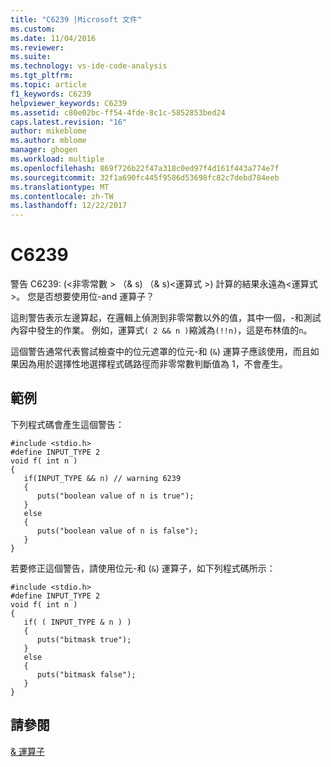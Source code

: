 ```yaml
---
title: "C6239 |Microsoft 文件"
ms.custom: 
ms.date: 11/04/2016
ms.reviewer: 
ms.suite: 
ms.technology: vs-ide-code-analysis
ms.tgt_pltfrm: 
ms.topic: article
f1_keywords: C6239
helpviewer_keywords: C6239
ms.assetid: c80e02bc-ff54-4fde-8c1c-5852853bed24
caps.latest.revision: "16"
author: mikeblome
ms.author: mblome
manager: ghogen
ms.workload: multiple
ms.openlocfilehash: 869f726b22f47a318c0ed97f4d161f443a774e7f
ms.sourcegitcommit: 32f1a690fc445f9586d53698fc82c7debd784eeb
ms.translationtype: MT
ms.contentlocale: zh-TW
ms.lasthandoff: 12/22/2017
---
```

# <a name="c6239"></a>C6239
警告 C6239: (\<非零常數 > （& s) （& s)\<運算式 >) 計算的結果永遠為\<運算式 >。 您是否想要使用位-and 運算子？  
  
 這則警告表示左邊算起，在邏輯上偵測到非零常數以外的值，其中一個，-和測試內容中發生的作業。 例如，運算式`( 2 && n )`縮減為`(!!n)`，這是布林值的`n`。  
  
 這個警告通常代表嘗試檢查中的位元遮罩的位元-和 (`&`) 運算子應該使用，而且如果因為用於選擇性地選擇程式碼路徑而非零常數判斷值為 1，不會產生。  
  
## <a name="example"></a>範例  
 下列程式碼會產生這個警告：  
  
```  
#include <stdio.h>  
#define INPUT_TYPE 2  
void f( int n )  
{  
   if(INPUT_TYPE && n) // warning 6239  
   {  
      puts("boolean value of n is true");  
   }  
   else  
   {  
      puts("boolean value of n is false");  
   }  
}  
```  
  
 若要修正這個警告，請使用位元-和 (`&`) 運算子，如下列程式碼所示：  
  
```  
#include <stdio.h>  
#define INPUT_TYPE 2  
void f( int n )  
{  
   if( ( INPUT_TYPE & n ) )  
   {  
      puts("bitmask true");  
   }  
   else  
   {  
      puts("bitmask false");  
   }  
}  
```  
  
## <a name="see-also"></a>請參閱  
 [& 運算子](/dotnet/csharp/language-reference/operators/and-operator)